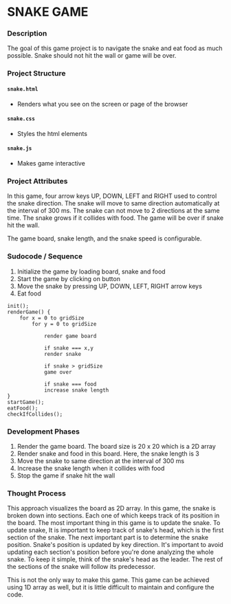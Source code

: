 # SNAKE GAME

### Description
The goal of this game project is to navigate the snake and eat food as much possible. Snake should not hit the wall or game will be over. 

### Project Structure

#### `snake.html`
- Renders what you see on the screen or page of the browser

#### `snake.css`
- Styles the html elements

#### `snake.js`
- Makes game interactive

### Project Attributes
In this game, four arrow keys UP, DOWN, LEFT and RIGHT used to control the snake direction. The snake will move to same direction automatically at the interval of 300 ms. The snake can not move to 2 directions at the same time. The snake grows if it collides with food. The game will be over if snake hit the wall.

The game board, snake length, and the snake speed is configurable. 

### Sudocode / Sequence 

1. Initialize the game by loading board, snake and food
2. Start the game by clicking on button
3. Move the snake by pressing UP, DOWN, LEFT, RIGHT arrow keys
4. Eat food
```
init();
renderGame() {
    for x = 0 to gridSize
        for y = 0 to gridSize
            
            render game board
            
            if snake === x,y
            render snake
            
            if snake > gridSize
            game over
            
            if snake === food
            increase snake length
}
startGame();
eatFood();
checkIfCollides();
```

### Development Phases
1. Render the game board. The board size is 20 x 20 which is a 2D array
2. Render snake and food in this board. Here, the snake length is 3
3. Move the snake to same direction at the interval of 300 ms
4. Increase the snake length when it collides with food
5. Stop the game if snake hit the wall

### Thought Process
This approach visualizes the board as 2D array. In this game, the snake is broken down into sections. Each one of which keeps track of its position in the board. The most important thing in this game is to update the snake. To update snake, It is important to keep track of snake's head, which is the first section of the snake. The next important part is to determine the snake position. Snake's position is updated by key direction. It's important to avoid updating each section's position before you're done analyzing the whole snake. To keep it simple, think of the snake's head as the leader. The rest of the sections of the snake will follow its predecessor.

This is not the only way to make this game. This game can be achieved using 1D array as well, but it is little difficult to maintain and configure the code.